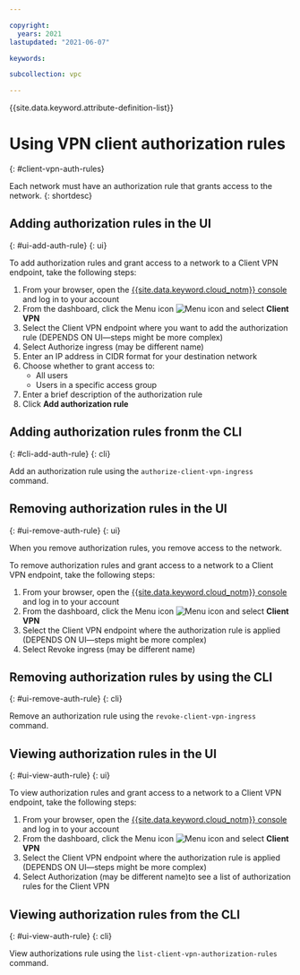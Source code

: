 ```yaml
---

copyright:
  years: 2021
lastupdated: "2021-06-07"

keywords:

subcollection: vpc

---
```


{{site.data.keyword.attribute-definition-list}}

# Using VPN client authorization rules
{: #client-vpn-auth-rules}

Each network must have an authorization rule that grants access to the network.
{: shortdesc}

## Adding authorization rules in the UI
{: #ui-add-auth-rule}
{: ui}

To add authorization rules and grant access to a network to a Client VPN endpoint, take the following steps:
1. From your browser, open the [{{site.data.keyword.cloud_notm}} console](/login) and log in to your account
2. From the dashboard, click the Menu icon ![Menu icon](../icons/icon_hamburger.svg) and select **Client VPN**
3. Select the Client VPN endpoint where you want to add the authorization rule (DEPENDS ON UI—steps might be more complex)
4. Select Authorize ingress (may be different name)
5. Enter an IP address in CIDR format for your destination network
6. Choose whether to grant access to:
   - All users
   - Users in a specific access group
7. Enter a brief description of the authorization rule
8. Click **Add authorization rule**

## Adding authorization rules fronm the CLI
{: #cli-add-auth-rule}
{: cli}

Add an authorization rule using the `authorize-client-vpn-ingress` command.

## Removing authorization rules in the UI
{: #ui-remove-auth-rule}
{: ui}

When you remove authorization rules, you remove access to the network.

To remove authorization rules and grant access to a network to a Client VPN endpoint, take the following steps:
1. From your browser, open the [{{site.data.keyword.cloud_notm}} console](/login) and log in to your account
2. From the dashboard, click the Menu icon ![Menu icon](../icons/icon_hamburger.svg) and select **Client VPN**
3. Select the Client VPN endpoint where the authorization rule is applied (DEPENDS ON UI—steps might be more complex)
4. Select Revoke ingress (may be different name)

## Removing authorization rules by using the CLI
{: #ui-remove-auth-rule}
{: cli}

Remove an authorization rule using the `revoke-client-vpn-ingress` command.

## Viewing authorization rules in the UI
{: #ui-view-auth-rule}
{: ui}

To view authorization rules and grant access to a network to a Client VPN endpoint, take the following steps:
1. From your browser, open the [{{site.data.keyword.cloud_notm}} console](/login) and log in to your account
2. From the dashboard, click the Menu icon ![Menu icon](../icons/icon_hamburger.svg) and select **Client VPN**
3. Select the Client VPN endpoint where the authorization rule is applied (DEPENDS ON UI—steps might be more complex)
4. Select Authorization (may be different name)to see a list of authorization rules for the Client VPN

## Viewing authorization rules from the CLI
{: #ui-view-auth-rule}
{: cli}

View authorizations rule using the `list-client-vpn-authorization-rules` command.
